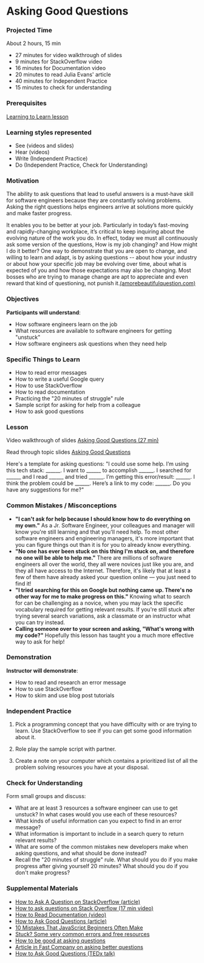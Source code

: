 # Asking Good Questions

### Projected Time
About 2 hours, 15 min
- 27 minutes for video walkthrough of slides
- 9 minutes for StackOverflow video
- 16 minutes for Documentation video
- 20 minutes to read Julia Evans' article
- 40 minutes for Independent Practice
- 15 minutes to check for understanding

### Prerequisites
[Learning to Learn lesson](/onboarding/learning-to-learn.md)

### Learning styles represented
- See (videos and slides)
- Hear (videos)
- Write (Independent Practice)
- Do (Independent Practice, Check for Understanding)

### Motivation
The ability to ask questions that lead to useful answers is a must-have skill for software engineers because they are constantly solving problems. Asking the right questions helps engineers arrive at solutions more quickly and make faster progress. 

 It enables you to be better at your job. Particularly in today’s fast-moving and rapidly-changing workplace, it’s critical to keep inquiring about the evolving nature of the work you do. In effect, today we must all continuously ask some version of the questions, How is my job changing? and How might I do it better? One way to demonstrate that you are open to change, and willing to learn and adapt, is by asking questions -- about how your industry or about how your specific job may be evolving over time, about what is expected of you and how those expectations may also be changing. Most bosses who are trying to manage change are apt to appreciate and even reward that kind of questioning, not punish it.[(amorebeautifulquestion.com)](http://amorebeautifulquestion.com/how-it-can-help-you-to-ask-questions-at-work/)

### Objectives
**Participants will understand**:
- How software engineers learn on the job
- What resources are available to software engineers for getting "unstuck"
- How software engineers ask questions when they need help

### Specific Things to Learn
- How to read error messages
- How to write a useful Google query
- How to use StackOverflow
- How to read documentation
- Practicing the "20 minutes of struggle" rule
- Sample script for asking for help from a colleague
- How to ask good questions


### Lesson

Video walkthrough of slides [Asking Good Questions (27 min)](https://drive.google.com/file/d/1MS3b1Jbtui-gVtT5z8xOM6I8a1b0jG3v/view?usp=sharing)

Read through topic slides [Asking Good Questions](https://docs.google.com/presentation/d/1O45nkq2bZX4ZDenmmA1lJ3iTvI80RXiPuOX2w__6Ykw/edit?usp=sharing)

Here's a template for asking questions: "I could use some help. I’m using this tech stack: ______. I want to ______ to accomplish ______. I searched for ______ and I read ______ and tried ______. I’m getting this error/result: ______. I think the problem could be ______. Here’s a link to my code: ______. Do you have any suggestions for me?"


### Common Mistakes / Misconceptions

- **"I can't ask for help because I should know how to do everything on my own."** As a Jr. Software Engineer, your colleagues and manager will know you're still learning and that you'll need help. To most other software engineers and engineering managers, it's more important that you can figure things out than it is for you to already know everything.
- **"No one has ever been stuck on this thing I'm stuck on, and therefore no one will be able to help me."** There are millions of software engineers all over the world, they all were novices just like you are, and they all have access to the Internet. Therefore, it's likely that at least a few of them have already asked your question online — you just need to find it!
- **"I tried searching for this on Google but nothing came up. There's no other way for me to make progress on this."** Knowing what to search for can be challenging as a novice, when you may lack the specific vocabulary required for getting relevant results. If you're still stuck after trying several search variations, ask a classmate or an instructor what you can try instead.
- **Calling someone over to your screen and asking, "What's wrong with my code?"** Hopefully this lesson has taught you a much more effective way to ask for help!


### Demonstration
**Instructor will demonstrate**:
- How to read and research an error message
- How to use StackOverflow
- How to skim and use blog post tutorials


### Independent Practice

1. Pick a programming concept that you have difficulty with or are trying to learn. Use StackOverflow to see if you can get some good information about it.

1. Role play the sample script with partner.

1. Create a note on your computer which contains a prioritized list of all the problem solving resources you have at your disposal.


### Check for Understanding

Form small groups and discuss:

* What are at least 3 resources a software engineer can use to get unstuck?
In what cases would you use each of these resources?
* What kinds of useful information can you expect to find in an error message? 
* What information is important to include in a search query to return relevant results?
* What are some of the common mistakes new developers make when asking questions, 
and what should be done instead?
* Recall the "20 minutes of struggle" rule.
What should you do if you make progress after giving yourself 20 minutes? 
What should you do if you don't make progress?


### Supplemental Materials

- [How to Ask A Question on StackOverflow (article)](https://www.wikihow.com/Ask-a-Question-on-Stack-Overflow)
- [How to ask questions on Stack Overflow (17 min video)](https://youtu.be/mmtRsDg3T5Q)
- [How to Read Documentation (video)](https://www.youtube.com/watch?v=E7fDz2Gm0mI)
- [How to Ask Good Questions (article)](https://jvns.ca/blog/good-questions/)
- [10 Mistakes That JavaScript Beginners Often Make](https://tutorialzine.com/2014/04/10-mistakes-javascript-beginners-make)
- [Stuck? Some very common errors and free resources](https://docs.google.com/document/d/10KGXQRH0wjWz0MpMvmXbHtk3Z1_I_Fmo7yUOR_veJWA/edit)
- [How to be good at asking questions](http://www.lifehack.org/articles/communication/how-amazingly-good-asking-questions.html)
- [Article in Fast Company on asking better questions](https://www.fastcompany.com/3003945/one-conversational-tool-will-make-you-better-absolutely-everything)
- [How to Ask Good Questions (TEDx talk)](https://www.youtube.com/watch?v=PkcHstP6Ht0)

